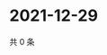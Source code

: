 # 2021-12-29

共 0 条

<!-- BEGIN WEIBO -->
<!-- 最后更新时间 Wed Dec 29 2021 10:01:59 GMT+0800 (China Standard Time) -->

<!-- END WEIBO -->
